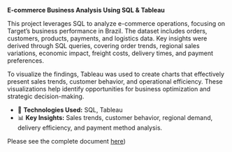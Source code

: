__E-commerce Business Analysis Using SQL & Tableau__

This project leverages SQL to analyze e-commerce operations, focusing on Target’s business performance in Brazil. The dataset includes orders, customers, products, payments, and logistics data. Key insights were derived through SQL queries, covering order trends, regional sales variations, economic impact, freight costs, delivery times, and payment preferences.

To visualize the findings, Tableau was used to create charts that effectively present sales trends, customer behavior, and operational efficiency. These visualizations help identify opportunities for business optimization and strategic decision-making.

- 🚀 __Technologies Used:__ SQL, Tableau
- 📊 __Key Insights:__ Sales trends, customer behavior, regional demand, delivery efficiency, and payment method analysis.


Please see the complete document [here]([https://github.com/Jaganmathangi/Target-Brazil-SQL-Analysis/blob/main/Target%20Case%20Study_Jagan%20Mathangi.pdf]))
